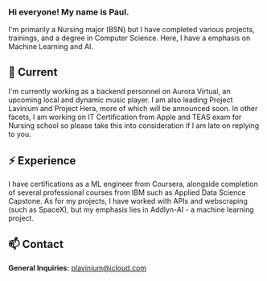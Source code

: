 ### Hi everyone! My name is Paul.

I'm primarily a Nursing major (BSN) but I have completed various projects, trainings, and a degree in Computer Science. Here, I have a emphasis on Machine Learning and AI.

## 🔭 Current

I'm currently working as a backend personnel on Aurora Virtual, an upcoming local and dynamic music player. I am also leading Project Lavinium and Project Hera, more of which will be announced soon. In other facets, I am working on IT Certification from Apple and TEAS exam for Nursing school so please take this into consideration if I am late on replying to you.

## ⚡️ Experience

I have certifications as a ML engineer from Coursera, alongside completion of several professional courses from IBM such as Applied Data Science Capstone. As for my projects, I have worked with APIs and webscraping (such as SpaceX), but my emphasis lies in Addlyn-AI - a machine learning project.

## 📫 Contact

**General Inquiries:** plavinium@icloud.com
